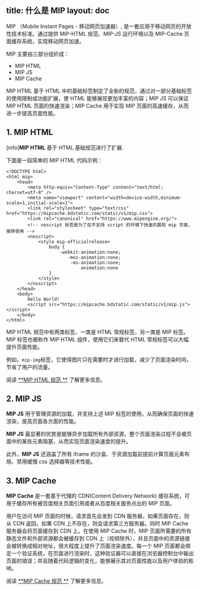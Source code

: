 title: 什么是 MIP
layout: doc
---

MIP （Mobile Instant Pages - 移动网页加速器）,  是一套应用于移动网页的开放性技术标准。通过提供 MIP-HTML 规范、MIP-JS 运行环境以及 MIP-Cache 页面缓存系统，实现移动网页加速。

MIP 主要由三部分组织成：

- MIP HTML
- MIP JS
- MIP Cache

MIP HTML 基于 HTML 中的基础标签制定了全新的规范，通过对一部分基础标签的使用限制或功能扩展，使 HTML 能够展现更加丰富的内容；MIP JS 可以保证 MIP HTML 页面的快速渲染；MIP Cache 用于实现 MIP 页面的高速缓存，从而进一步提高页面性能。

## 1. MIP HTML

[info]**MIP HTML** 基于 HTML 基础规范进行了扩展.

下面是一段简单的 MIP HTML 代码示例：

```
<!DOCTYPE html>
<html mip>
    <head>
        <meta http-equiv="Content-Type" content="text/html; charset=utf-8" />
        <meta name="viewport" content="width=device-width,minimum-scale=1,initial-scale=1">
        <link rel="stylesheet" type="text/css" href="https://mipcache.bdstatic.com/static/v1/mip.css">
        <link rel="canonical" href="https://www.mipengine.org/">
        <!-- noscript 标签是为了在不支持 script 的环境下快速的展现 mip 页面，推荐使用 -->
        <noscript>
            <style mip-officialrelease>
                body {
                    -webkit-animation:none;
                       -moz-animation:none;
                        -ms-animation:none;
                            animation:none
                }
            </style>
        </noscript>
    </head>
    <body>
        Hello World!
        <script src="https://mipcache.bdstatic.com/static/v1/mip.js"></script>
    </body>
</html>
```

MIP HTML 规范中有两类标签，一类是 HTML 常规标签，另一类是 MIP 标签。MIP 标签也被称作 MIP HTML 组件，使用它们来替代 HTML 常规标签可以大幅提升页面性能。

例如，`mip-img`标签，它使得图片只在需要时才进行加载，减少了页面渲染时间，节省了用户的流量。

阅读 [**MIP HTML 规范 **](/doc/2-tech/1-mip-html.html) 了解更多信息。

## 2. MIP JS

**MIP JS** 用于管理资源的加载，并支持上述 MIP 标签的使用，从而确保页面的快速渲染，提高页面各方面的性能。

**MIP JS** 最显著的优势是能够异步加载所有外部资源，整个页面渲染过程不会被页面中的某些元素阻塞，从而实现页面渲染速度的提升。

此外，**MIP JS** 还涵盖了所有 iframe 的沙盒、于资源加载前提前计算页面元素布局、禁用缓慢 css 选择器等技术性能。

## 3. MIP Cache

**MIP Cache** 是一套基于代理的 CDN(Content Delivery Network) 缓存系统，可用于缓存所有被百度相关页面引用或者从百度相关服务点出的 MIP 页面。

用户在访问 MIP 页面的时候，请求首先会发到 CDN 服务器，如果页面存在，则从 CDN 返回，如果 CDN 上不存在，则会请求第三方服务器。同时 MIP Cache 服务器会将页面缓存到 CDN 上。在使用 MIP Cache 时，MIP 页面所需要的所有静态文件和外部资源都会被缓存到 CDN 上（视频除外），并且页面中的资源链接会被转换成相对地址，很大程度上提升了页面渲染速度。每一个 MIP 页面都会绑定一个验证系统，在页面进行渲染时，这种验证器可以直接在浏览器控制台中输出页面的错误；并且随着代码逻辑的变化，能够展示其对页面性能以及用户体验的影响。

阅读 [**MIP Cache 规范 **](/doc/2-tech/3-mip-cache.html) 了解更多信息。

